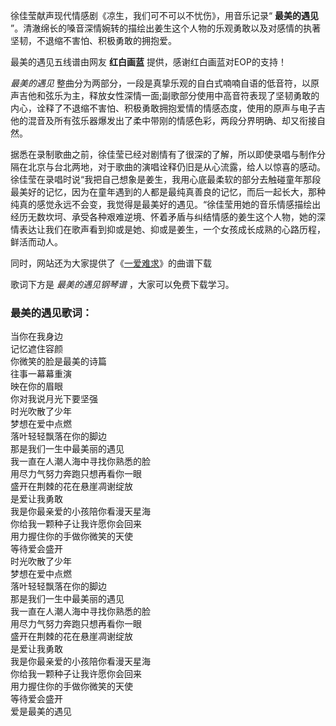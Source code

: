 

徐佳莹献声现代情感剧《凉生，我们可不可以不忧伤》，用音乐记录“ **最美的遇见**
”。清澈绵长的嗓音深情婉转的描绘出姜生这个人物的乐观勇敢以及对感情的执著坚韧，不退缩不害怕、积极勇敢的拥抱爱。  
  
最美的遇见五线谱由网友 **红白画蓝** 提供，感谢红白画蓝对EOP的支持！

_最美的遇见_
整曲分为两部分，一段是真挚乐观的自白式喃喃自语的低音符，以原声吉他和弦乐为主，释放女性深情一面;副歌部分使用中高音符表现了坚韧勇敢的内心，诠释了不退缩不害怕、积极勇敢拥抱爱情的情感态度，使用的原声与电子吉他的混音及所有弦乐器爆发出了柔中带刚的情感色彩，两段分界明确、却又衔接自然。

据悉在录制歌曲之前，徐佳莹已经对剧情有了很深的了解，所以即使录唱与制作分隔在北京与台北两地，对于歌曲的演唱诠释仍旧是从心流露，给人以惊喜的感动。徐佳莹在录唱时说“我把自己想象是姜生，我用心底最柔软的部分去触碰童年那段最美好的记忆，因为在童年遇到的人都是最纯真善良的记忆，而后一起长大，那种纯真的感觉永远不会变，我觉得是最美好的遇见。“徐佳莹用她的音乐情感描绘出经历无数坎坷、承受各种艰难逆境、怀着矛盾与纠结情感的姜生这个人物，她的深情表达让我们在歌声看到抑或是她、抑或是姜生，一个女孩成长成熟的心路历程，鲜活而动人。

同时，网站还为大家提供了《[一爱难求](Music-9282-一爱难求-扶摇片尾曲.html "一爱难求")》的曲谱下载

歌词下方是 _最美的遇见钢琴谱_ ，大家可以免费下载学习。

### 最美的遇见歌词：

当你在我身边  
记忆遮住容颜  
你微笑的脸是最美的诗篇  
往事一幕幕重演  
映在你的眉眼  
你对我说月光下要坚强  
时光吹散了少年  
梦想在爱中点燃  
落叶轻轻飘落在你的脚边  
那是我们一生中最美丽的遇见  
我一直在人潮人海中寻找你熟悉的脸  
用尽力气努力奔跑只想再看你一眼  
盛开在荆棘的花在悬崖凋谢绽放  
是爱让我勇敢  
我是你最亲爱的小孩陪你看漫天星海  
你给我一颗种子让我许愿你会回来  
用力握住你的手做你微笑的天使  
等待爱会盛开  
时光吹散了少年  
梦想在爱中点燃  
落叶轻轻飘落在你的脚边  
那是我们一生中最美丽的遇见  
我一直在人潮人海中寻找你熟悉的脸  
用尽力气努力奔跑只想再看你一眼  
盛开在荆棘的花在悬崖凋谢绽放  
是爱让我勇敢  
我是你最亲爱的小孩陪你看漫天星海  
你给我一颗种子让我许愿你会回来  
用力握住你的手做你微笑的天使  
等待爱会盛开  
爱是最美的遇见

